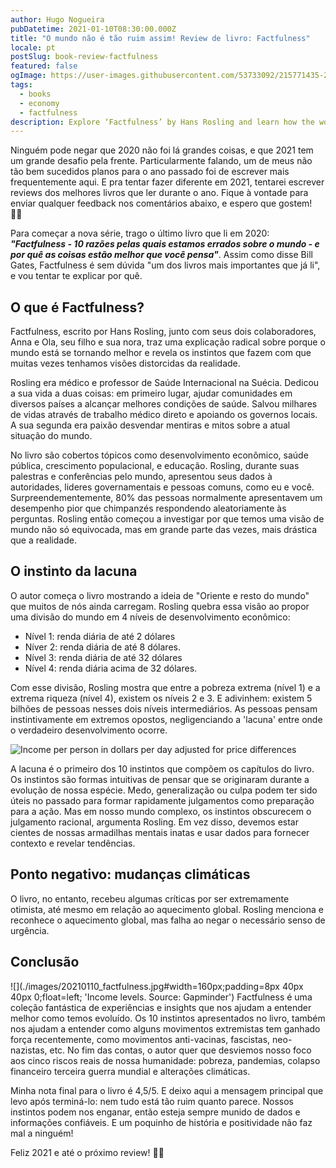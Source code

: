 ```yaml
---
author: Hugo Nogueira
pubDatetime: 2021-01-10T08:30:00.000Z
title: "O mundo não é tão ruim assim! Review de livro: Factfulness"
locale: pt
postSlug: book-review-factfulness
featured: false
ogImage: https://user-images.githubusercontent.com/53733092/215771435-25408246-2309-4f8b-a781-1f3d93bdf0ec.png
tags:
  - books
  - economy
  - factfulness
description: Explore ‘Factfulness’ by Hans Rosling and learn how the world is improving. Discover how our instincts can distort reality and read about global progress.
---
```


Ninguém pode negar que 2020 não foi lá grandes coisas, e que 2021 tem um grande desafio pela frente. Particularmente falando, um de meus não tão bem sucedidos planos para o ano passado foi de escrever mais frequentemente aqui. E pra tentar fazer diferente em 2021, tentarei escrever reviews dos melhores livros que ler durante o ano. Fique à vontade para enviar qualquer feedback nos comentários abaixo, e espero que gostem! 🙌🏽

Para começar a nova série, trago o último livro que li em 2020: **_"Factfulness - 10 razões pelas quais estamos errados sobre o mundo - e por quê as coisas estão melhor que você pensa"_**. Assim como disse Bill Gates, Factfulness é sem dúvida "um dos livros mais importantes que já li", e vou tentar te explicar por quê.

## O que é Factfulness?

Factfulness, escrito por Hans Rosling, junto com seus dois colaboradores, Anna e Ola, seu filho e sua nora, traz uma explicação radical sobre porque o mundo está se tornando melhor e revela os instintos que fazem com que muitas vezes tenhamos visões distorcidas da realidade.

Rosling era médico e professor de Saúde Internacional na Suécia. Dedicou a sua vida a duas coisas: em primeiro lugar, ajudar comunidades em diversos países a alcançar melhores condições de saúde. Salvou milhares de vidas através de trabalho médico direto e apoiando os governos locais. A sua segunda era paixão desvendar mentiras e mitos sobre a atual situação do mundo.

No livro são cobertos tópicos como desenvolvimento econômico, saúde pública, crescimento populacional, e educação. Rosling, durante suas palestras e conferências pelo mundo, apresentou seus dados à autoridades, lideres governamentais e pessoas comuns, como eu e você. Surpreendementemente, 80% das pessoas normalmente apresentavem um desempenho pior que chimpanzés respondendo aleatoriamente às perguntas. Rosling então começou a investigar por que temos uma visão de mundo não só equivocada, mas em grande parte das vezes, mais drástica que a realidade.

## O instinto da lacuna

O autor começa o livro mostrando a ideia de "Oriente e resto do mundo" que muitos de nós ainda carregam. Rosling quebra essa visão ao propor uma divisão do mundo em 4 níveis de desenvolvimento econômico:

- Nível 1: renda diária de até 2 dólares
- Níver 2: renda diária de até 8 dólares.
- Nível 3: renda diária de até 32 dólares
- Nível 4: renda diária acima de 32 dólares.

Com esse divisão, Rosling mostra que entre a pobreza extrema (nível 1) e a extrema riqueza (nível 4), existem os níveis 2 e 3. E adivinhem: existem 5 bilhões de pessoas nesses dois níveis intermediários. As pessoas pensam instintivamente em extremos opostos, negligenciando a 'lacuna' entre onde o verdadeiro desenvolvimento ocorre.

![Income per person in dollars per day adjusted for price differences](./images/20210110_income_levels.png "Income levels. Source: Gapminder")

A lacuna é o primeiro dos 10 instintos que compõem os capítulos do livro. Os instintos são formas intuitivas de pensar que se originaram durante a evolução de nossa espécie. Medo, generalização ou culpa podem ter sido úteis no passado para formar rapidamente julgamentos como preparação para a ação. Mas em nosso mundo complexo, os instintos obscurecem o julgamento racional, argumenta Rosling. Em vez disso, devemos estar cientes de nossas armadilhas mentais inatas e usar dados para fornecer contexto e revelar tendências.

## Ponto negativo: mudanças climáticas

O livro, no entanto, recebeu algumas críticas por ser extremamente otimista, até mesmo em relação ao aquecimento global. Rosling menciona e reconhece o aquecimento global, mas falha ao negar o necessário senso de urgência.

## Conclusão

![](./images/20210110_factfulness.jpg#width=160px;padding=8px 40px 40px 0;float=left; 'Income levels. Source: Gapminder')
Factfulness é uma coleção fantástica de experiências e insights que nos ajudam a entender melhor como temos evoluído. Os 10 instintos apresentados no livro, também nos ajudam a entender como alguns movimentos extremistas tem ganhado força recentemente, como movimentos anti-vacinas, fascistas, neo-nazistas, etc. No fim das contas, o autor quer que desviemos nosso foco aos cinco riscos reais de nossa humanidade: pobreza, pandemias, colapso financeiro terceira guerra mundial e alterações climáticas.

Minha nota final para o livro é 4,5/5. E deixo aqui a mensagem principal que levo após terminá-lo: nem tudo está tão ruim quanto parece. Nossos instintos podem nos enganar, então esteja sempre munido de dados e informações confiáveis. E um poquinho de história e positividade não faz mal a ninguém!

Feliz 2021 e até o próximo review! 👋🏽
